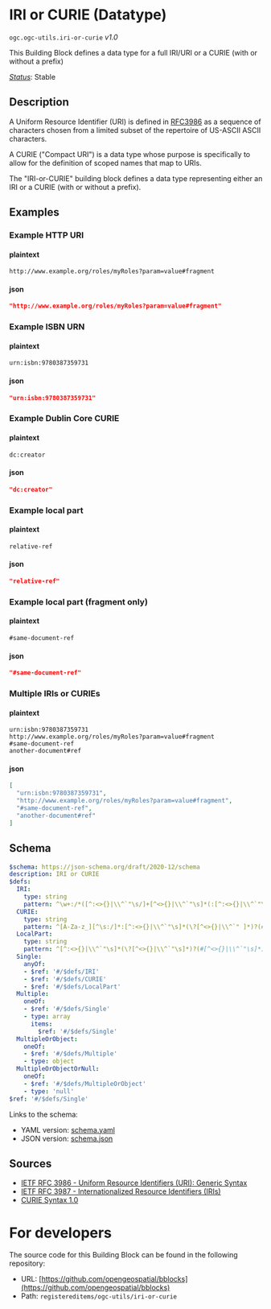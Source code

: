 
# IRI or CURIE (Datatype)

`ogc.ogc-utils.iri-or-curie` *v1.0*

This Building Block defines a data type for a full IRI/URI or a CURIE (with or without a prefix)

[*Status*](http://www.opengis.net/def/status): Stable

## Description

A Uniform Resource Identifier (URI) is defined in [RFC3986](https://www.ietf.org/rfc/rfc3986.txt) as a
sequence of characters chosen from a limited subset of the repertoire
of US-ASCII ASCII characters.

A CURIE ("Compact URI") is a data type whose purpose is specifically to allow for the definition
of scoped names that map to URIs.

The "IRI-or-CURIE" building block defines a data type representing either an IRI or a CURIE (with or without a prefix).
## Examples

### Example HTTP URI
#### plaintext
```plaintext
http://www.example.org/roles/myRoles?param=value#fragment
```

#### json
```json
"http://www.example.org/roles/myRoles?param=value#fragment"
```


### Example ISBN URN
#### plaintext
```plaintext
urn:isbn:9780387359731
```

#### json
```json
"urn:isbn:9780387359731"
```


### Example Dublin Core CURIE
#### plaintext
```plaintext
dc:creator
```

#### json
```json
"dc:creator"
```


### Example local part
#### plaintext
```plaintext
relative-ref
```

#### json
```json
"relative-ref"
```


### Example local part (fragment only)
#### plaintext
```plaintext
#same-document-ref
```

#### json
```json
"#same-document-ref"
```


### Multiple IRIs or CURIEs
#### plaintext
```plaintext
urn:isbn:9780387359731
http://www.example.org/roles/myRoles?param=value#fragment
#same-document-ref
another-document#ref

```

#### json
```json
[
  "urn:isbn:9780387359731",
  "http://www.example.org/roles/myRoles?param=value#fragment",
  "#same-document-ref",
  "another-document#ref"
]

```

## Schema

```yaml
$schema: https://json-schema.org/draft/2020-12/schema
description: IRI or CURIE
$defs:
  IRI:
    type: string
    pattern: ^\w+:/*([^:<>{}|\\^`"\s/]+[^<>{}|\\^`"\s]*(:[^:<>{}|\\^`"\s]+)?)?$
  CURIE:
    type: string
    pattern: ^[A-Za-z_][^\s:/]*:[^:<>{}|\\^`"\s]*(\?[^<>{}|\\^`" ]*)?(#[^<>{}|\\^`"\s]*)?$
  LocalPart:
    type: string
    pattern: ^[^:<>{}|\\^`"\s]*(\?[^<>{}|\\^`"\s]*)?(#[^<>{}|\\^`"\s]*)?$
  Single:
    anyOf:
    - $ref: '#/$defs/IRI'
    - $ref: '#/$defs/CURIE'
    - $ref: '#/$defs/LocalPart'
  Multiple:
    oneOf:
    - $ref: '#/$defs/Single'
    - type: array
      items:
        $ref: '#/$defs/Single'
  MultipleOrObject:
    oneOf:
    - $ref: '#/$defs/Multiple'
    - type: object
  MultipleOrObjectOrNull:
    oneOf:
    - $ref: '#/$defs/MultipleOrObject'
    - type: 'null'
$ref: '#/$defs/Single'

```

Links to the schema:

* YAML version: [schema.yaml](https://opengeospatial.github.io/bblocks/annotated-schemas/ogc-utils/iri-or-curie/schema.json)
* JSON version: [schema.json](https://opengeospatial.github.io/bblocks/annotated-schemas/ogc-utils/iri-or-curie/schema.yaml)

## Sources

* [IETF RFC 3986 - Uniform Resource Identifiers (URI): Generic Syntax](https://www.ietf.org/rfc/rfc3986.txt)
* [IETF RFC 3987 - Internationalized Resource Identifiers (IRIs)](https://www.ietf.org/rfc/rfc3987.txt)
* [CURIE Syntax 1.0](https://www.w3.org/TR/curie/)

# For developers

The source code for this Building Block can be found in the following repository:

* URL: [https://github.com/opengeospatial/bblocks](https://github.com/opengeospatial/bblocks)
* Path: `registereditems/ogc-utils/iri-or-curie`

